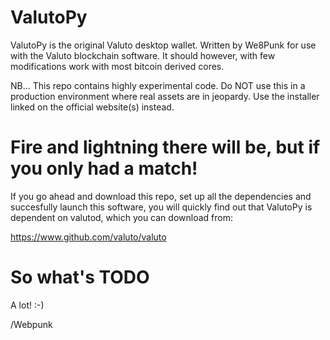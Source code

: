 # ValutoPy
ValutoPy is the original Valuto desktop wallet. Written by We8Punk for use with the Valuto blockchain software. It should however, with few modifications work with most bitcoin derived cores.

NB... This repo contains highly experimental code. Do NOT use this in a production environment where real assets are in jeopardy. Use the installer linked on the official website(s) instead.

# Fire and lightning there will be, but if you only had a match!

If you go ahead and download this repo, set up all the dependencies and succesfully launch this software, you will quickly find out that ValutoPy is dependent on valutod, which you can download from:

https://www.github.com/valuto/valuto


# So what's TODO

A lot! :-)


/Webpunk
